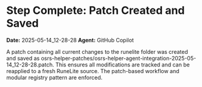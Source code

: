# Step Complete: Patch Created and Saved

**Date:** 2025-05-14_12-28-28
**Agent:** GitHub Copilot

A patch containing all current changes to the runelite folder was created and saved as osrs-helper-patches/osrs-helper-agent-integration-2025-05-14_12-28-28.patch. This ensures all modifications are tracked and can be reapplied to a fresh RuneLite source. The patch-based workflow and modular registry pattern are enforced.
